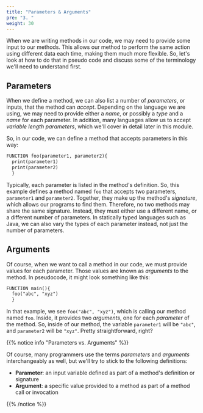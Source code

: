 ```yaml
---
title: "Parameters & Arguments"
pre: "3. "
weight: 30
---
```


When we are writing methods in our code, we may need to provide some input to our methods. This allows our method to perform the same action using different data each time, making them much more flexible. So, let's look at how to do that in pseudo code and discuss some of the terminology we'll need to understand first.

## Parameters

When we define a method, we can also list a number of _parameters_, or inputs, that the method can _accept_. Depending on the language we are using, we may need to provide either a _name_, or possibly a _type_ and a _name_ for each parameter. In addition, many languages allow us to accept _variable length parameters_, which we'll cover in detail later in this module. 

So, in our code, we can define a method that accepts parameters in this way:

```tex
FUNCTION foo(parameter1, parameter2){
  print(parameter1)
  print(parameter2)
  }
```

Typically, each parameter is listed in the method's definition. So, this example defines a method named `foo` that accepts two parameters, `parameter1` and `parameter2`. Together, they make up the method's _signature_, which allows our programs to find them. Therefore, no two methods may share the same signature. Instead, they must either use a different name, or a different number of parameters. In statically typed languages such as Java, we can also vary the types of each parameter instead, not just the number of parameters.

## Arguments

Of course, when we want to call a method in our code, we must provide values for each parameter. Those values are known as _arguments_ to the method. In pseudocode, it might look something like this:

```tex
FUNCTION main(){
  foo("abc", "xyz")
  }
```

In that example, we see `foo("abc", "xyz")`, which is calling our method named `foo`. Inside, it provides two _arguments_, one for each _parameter_ of the method. So, inside of our method, the variable `parameter1` will be `"abc"`, and `parameter2` will be `"xyz"`. Pretty straightforward, right? 

{{% notice info "Parameters vs. Arguments" %}}

Of course, many programmers use the terms _parameters_ and _arguments_ interchangeably as well, but we'll try to stick to the following definitions:

* **Parameter**: an input variable defined as part of a method's definition or signature
* **Argument**: a specific value provided to a method as part of a method call or invocation

{{% /notice %}}
